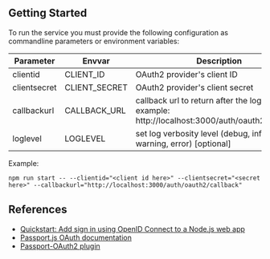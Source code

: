 
## Getting Started

To run the service you must provide the following configuration as commandline parameters or environment variables:

| Parameter    | Envvar        | Description                                                                                      |
|--------------|---------------|--------------------------------------------------------------------------------------------------|
| clientid     | CLIENT_ID     | OAuth2 provider's client ID                                                                      |
| clientsecret | CLIENT_SECRET | OAuth2 provider's client secret                                                                  |
| callbackurl  | CALLBACK_URL  | callback url to return after the login (for example: http://localhost:3000/auth/oauth2/callback) |
| loglevel     | LOGLEVEL      | set log verbosity level (debug, info, warning, error) [optional]                                 |

Example:

`npm run start -- --clientid="<client id here>" --clientsecret="<secret here>" --callbackurl="http://localhost:3000/auth/oauth2/callback"`

## References

- [Quickstart: Add sign in using OpenID Connect to a Node.js web app](https://docs.microsoft.com/en-us/azure/active-directory/develop/quickstart-v2-nodejs-webapp)
- [Passport.js OAuth documentation](http://www.passportjs.org/docs/oauth/)
- [Passport-OAuth2 plugin](https://github.com/jaredhanson/passport-oauth2)